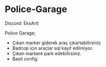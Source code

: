 # Police-Garage

Discord: EksArtt

Police Garage; 

- Çıkan marker giderek araç çıkartabilirsiniz
- Badcop için araçlar sql kayıt edilmiyor.
- Çıkan markere park edebilirsiniz.
- Basit config
